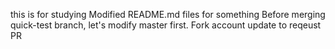 this is for studying
Modified README.md files for something
Before merging quick-test branch, let's modify master first.
Fork account update to reqeust PR
